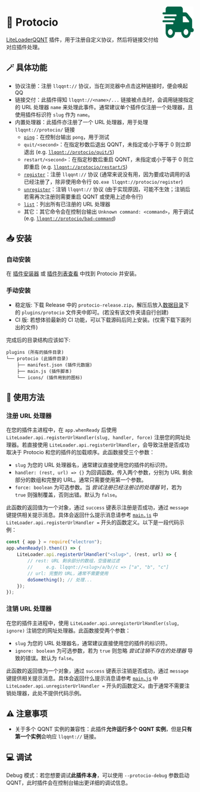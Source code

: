 <img src="./icons/icon.svg" align="right" style="width: 6em; height: 6em;"></img>

# 🚚 Protocio

[LiteLoaderQQNT](https://github.com/mo-jinran/LiteLoaderQQNT) 插件，用于注册自定义协议，然后将链接交付给对应插件处理。

## 🪄 具体功能

- 协议注册：注册 `llqqnt://` 协议，当在浏览器中点击这种链接时，便会唤起 QQ
- 链接交付：此插件得知 `llqqnt://<name>/...` 链接被点击时，会调用链接指定的 URL 处理器 `name` 来处理此事件。通常建议单个插件仅注册一个处理器，且使用插件标识符 `slug` 作为 `name`。
- 内置处理器：此插件亦注册了一个 URL 处理器，用于处理 `llqqnt://protocio/` 链接
    - [`ping`](llqqnt://protocio/ping)：在控制台输出 `pong`，用于测试
    - `quit/<second>`：在指定秒数后退出 QQNT，未指定或小于等于 0 则立即退出 (e.g. [`llqqnt://protocio/quit/5`](llqqnt://protocio/quit/5))
    - `restart/<second>`：在指定秒数后重启 QQNT，未指定或小于等于 0 则立即重启 (e.g. [`llqqnt://protocio/restart/5`](llqqnt://protocio/restart/5))
    - [`register`](llqqnt://protocio/register)：注册 `llqqnt://` 协议 (通常来说没有用，因为要成功调用的话已经注册了，除非使用命令行 `QQ.exe llqqnt://protocio/register`)
    - [`unregister`](llqqnt://protocio/unregister)：注销 `llqqnt://` 协议 (由于实现原因，可能不生效；注销后若需再次注册则需要重启 QQNT 或使用上述命令行)
    - [`list`](llqqnt://protocio/list)：列出所有已注册的 URL 处理器
    - 其它：其它命令会在控制台输出 `Unknown command: <command>`，用于调试 (e.g. [`llqqnt://protocio/bad-command`](llqqnt://protocio/bad-command))

## 📥 安装

### 自动安装

在 [插件安装器](https://github.com/xinyihl/LiteLoaderQQNT-PluginInstaller) 或 [插件列表查看](https://github.com/ltxhhz/LL-plugin-list-viewer) 中找到 Protocio 并安装。

### 手动安装

- 稳定版: 下载 Release 中的 `protocio-release.zip`，解压后放入[数据目录](https://github.com/mo-jinran/LiteLoaderQQNT-Plugin-Template/wiki/1.%E4%BA%86%E8%A7%A3%E6%95%B0%E6%8D%AE%E7%9B%AE%E5%BD%95%E7%BB%93%E6%9E%84#liteloader%E7%9A%84%E6%95%B0%E6%8D%AE%E7%9B%AE%E5%BD%95)下的 `plugins/protocio` 文件夹中即可。(若没有该文件夹请自行创建)
- CI 版: 若想体验最新的 CI 功能，可以下载源码后同上安装。(仅需下载下面列出的文件)

完成后的目录结构应该如下:

```
plugins (所有的插件目录)
└── protocio (此插件目录)
    ├── manifest.json (插件元数据)
    ├── main.js (插件脚本)
    └── icons/ (插件用到的图标)
```

## 🤔 使用方法

### 注册 URL 处理器

在您的插件主进程中，在 `app.whenReady` 后使用 `LiteLoader.api.registerUrlHandler(slug, handler, force)` 注册您的网址处理器。若直接使用 `LiteLoader.api.registerUrlHandler`，会导致注册是否成功取决于 Protocio 和您的插件的加载顺序。此函数接受三个参数：

- `slug` 为您的 URL 处理器名，通常建议直接使用您的插件的标识符。
- `handler: (rest, url) => {}` 为回调函数。传入两个参数，分别为 URL 剩余部分的数组和完整的 URL。通常只需要使用第一个参数。
- `force: boolean` 为可选参数。当 *尝试注册已经注册过的处理器* 时，若为 `true` 则强制覆盖，否则出错。默认为 `false`。

此函数的返回值为一个对象，通过 `success` 键表示注册是否成功，通过 `message` 键提供相关提示消息。具体会返回什么提示消息请参考 [`main.js`](https://github.com/PRO-2684/protocio/blob/main/main.js) 中 `LiteLoader.api.registerUrlHandler =` 开头的函数定义。以下是一段代码示例：

```javascript
const { app } = require("electron");
app.whenReady().then(() => {
    LiteLoader.api.registerUrlHandler("<slug>", (rest, url) => {
        // rest: URL 剩余部分的数组，空值被过滤
        //     e.g. llqqnt://<slug>/a/b//c => ["a", "b", "c"]
        // url: 完整的 URL，通常不需要使用
        doSomething(); // 处理...
    });
});
```

### 注销 URL 处理器

在您的插件主进程中，使用 `LiteLoader.api.unregisterUrlHandler(slug, ignore)` 注销您的网址处理器。此函数接受两个参数：

- `slug` 为您的 URL 处理器名，通常建议直接使用您的插件的标识符。
- `ignore: boolean` 为可选参数，若为 `true` 则忽略 *尝试注销不存在的处理器* 导致的错误。默认为 `false`。

此函数的返回值为一个对象，通过 `success` 键表示注销是否成功，通过 `message` 键提供相关提示消息。具体会返回什么提示消息请参考 [`main.js`](https://github.com/PRO-2684/protocio/blob/main/main.js) 中 `LiteLoader.api.unregisterUrlHandler =` 开头的函数定义。由于通常不需要注销处理器，此处不提供代码示例。

## ⚠️ 注意事项

- 关于多个 QQNT 实例的兼容性：此插件**允许运行多个 QQNT 实例**，但是**只有第一个实例**会响应 `llqqnt://` 链接。

## 💻 调试

Debug 模式：若您想要调试**此插件本身**，可以使用 `--protocio-debug` 参数启动 QQNT，此时插件会在控制台输出更详细的调试信息。
